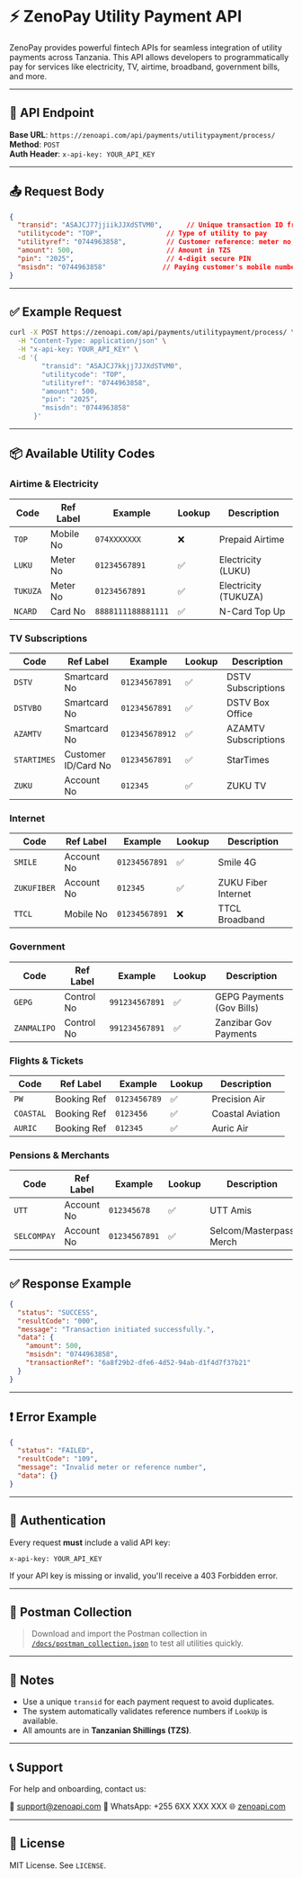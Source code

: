 
# ⚡ ZenoPay Utility Payment API

ZenoPay provides powerful fintech APIs for seamless integration of utility payments across Tanzania. This API allows developers to programmatically pay for services like electricity, TV, airtime, broadband, government bills, and more.

---

## 🔗 API Endpoint

**Base URL**: `https://zenoapi.com/api/payments/utilitypayment/process/`  
**Method**: `POST`  
**Auth Header**: `x-api-key: YOUR_API_KEY`

---

## 📤 Request Body

```json
{
  "transid": "ASAJCJ77jjiikJJXdSTVM0",      // Unique transaction ID from client system
  "utilitycode": "TOP",                // Type of utility to pay
  "utilityref": "0744963858",          // Customer reference: meter no, card no, phone etc.
  "amount": 500,                       // Amount in TZS
  "pin": "2025",                       // 4-digit secure PIN
  "msisdn": "0744963858"              // Paying customer's mobile number
}
````

---

## ✅ Example Request

```bash
curl -X POST https://zenoapi.com/api/payments/utilitypayment/process/ \
  -H "Content-Type: application/json" \
  -H "x-api-key: YOUR_API_KEY" \
  -d '{
        "transid": "ASAJCJ7kkjj7JJXdSTVM0",
        "utilitycode": "TOP",
        "utilityref": "0744963858",
        "amount": 500,
        "pin": "2025",
        "msisdn": "0744963858"
      }'
```

---

## 📦 Available Utility Codes

### Airtime & Electricity

| Code     | Ref Label | Example            | Lookup | Description          |
| -------- | --------- | ------------------ | ------ | -------------------- |
| `TOP`    | Mobile No | `074XXXXXXX`       | ❌      | Prepaid Airtime      |
| `LUKU`   | Meter No  | `01234567891`      | ✅      | Electricity (LUKU)   |
| `TUKUZA` | Meter No  | `01234567891`      | ✅      | Electricity (TUKUZA) |
| `NCARD`  | Card No   | `8888111188881111` | ✅      | N-Card Top Up        |

### TV Subscriptions

| Code        | Ref Label           | Example        | Lookup | Description          |
| ----------- | ------------------- | -------------- | ------ | -------------------- |
| `DSTV`      | Smartcard No        | `01234567891`  | ✅      | DSTV Subscriptions   |
| `DSTVBO`    | Smartcard No        | `01234567891`  | ✅      | DSTV Box Office      |
| `AZAMTV`    | Smartcard No        | `012345678912` | ✅      | AZAMTV Subscriptions |
| `STARTIMES` | Customer ID/Card No | `01234567891`  | ✅      | StarTimes            |
| `ZUKU`      | Account No          | `012345`       | ✅      | ZUKU TV              |

### Internet

| Code        | Ref Label  | Example       | Lookup | Description         |
| ----------- | ---------- | ------------- | ------ | ------------------- |
| `SMILE`     | Account No | `01234567891` | ✅      | Smile 4G            |
| `ZUKUFIBER` | Account No | `012345`      | ✅      | ZUKU Fiber Internet |
| `TTCL`      | Mobile No  | `01234567891` | ❌      | TTCL Broadband      |

### Government

| Code        | Ref Label  | Example        | Lookup | Description               |
| ----------- | ---------- | -------------- | ------ | ------------------------- |
| `GEPG`      | Control No | `991234567891` | ✅      | GEPG Payments (Gov Bills) |
| `ZANMALIPO` | Control No | `991234567891` | ✅      | Zanzibar Gov Payments     |

### Flights & Tickets

| Code      | Ref Label   | Example      | Lookup | Description      |
| --------- | ----------- | ------------ | ------ | ---------------- |
| `PW`      | Booking Ref | `0123456789` | ✅      | Precision Air    |
| `COASTAL` | Booking Ref | `0123456`    | ✅      | Coastal Aviation |
| `AURIC`   | Booking Ref | `012345`     | ✅      | Auric Air        |

### Pensions & Merchants

| Code        | Ref Label  | Example       | Lookup | Description             |
| ----------- | ---------- | ------------- | ------ | ----------------------- |
| `UTT`       | Account No | `012345678`   | ✅      | UTT Amis                |
| `SELCOMPAY` | Account No | `01234567891` | ✅      | Selcom/Masterpass Merch |

---

## ✅ Response Example

```json
{
  "status": "SUCCESS",
  "resultCode": "000",
  "message": "Transaction initiated successfully.",
  "data": {
    "amount": 500,
    "msisdn": "0744963858",
    "transactionRef": "6a8f29b2-dfe6-4d52-94ab-d1f4d7f37b21"
  }
}
```

---

## ❗ Error Example

```json
{
  "status": "FAILED",
  "resultCode": "109",
  "message": "Invalid meter or reference number",
  "data": {}
}
```

---

## 🔐 Authentication

Every request **must** include a valid API key:

```http
x-api-key: YOUR_API_KEY
```

If your API key is missing or invalid, you'll receive a 403 Forbidden error.

---

## 📄 Postman Collection

> Download and import the Postman collection in [`/docs/postman_collection.json`](docs/postman_collection.json) to test all utilities quickly.

---

## 🧠 Notes

* Use a unique `transid` for each payment request to avoid duplicates.
* The system automatically validates reference numbers if `LookUp` is available.
* All amounts are in **Tanzanian Shillings (TZS)**.

---

## 📞 Support

For help and onboarding, contact us:

📧 [support@zenoapi.com](mailto:support@zenoapi.com)
📱 WhatsApp: +255 6XX XXX XXX
🌐 [zenoapi.com](https://zenoapi.com)

---

## 🧾 License

MIT License. See `LICENSE`.

```